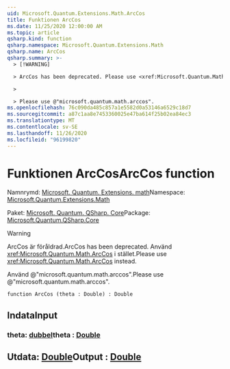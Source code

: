 ```yaml
---
uid: Microsoft.Quantum.Extensions.Math.ArcCos
title: Funktionen ArcCos
ms.date: 11/25/2020 12:00:00 AM
ms.topic: article
qsharp.kind: function
qsharp.namespace: Microsoft.Quantum.Extensions.Math
qsharp.name: ArcCos
qsharp.summary: >-
  > [!WARNING]

  > ArcCos has been deprecated. Please use <xref:Microsoft.Quantum.Math.ArcCos> instead.

  >

  > Please use @"microsoft.quantum.math.arccos".
ms.openlocfilehash: 76c090da485c857a1e5582d0a53146a6529c18d7
ms.sourcegitcommit: a87c1aa8e7453360025e47ba614f25b02ea84ec3
ms.translationtype: MT
ms.contentlocale: sv-SE
ms.lasthandoff: 11/26/2020
ms.locfileid: "96199820"
---
```

# <a name="arccos-function"></a><span data-ttu-id="45f7c-102">Funktionen ArcCos</span><span class="sxs-lookup"><span data-stu-id="45f7c-102">ArcCos function</span></span>

<span data-ttu-id="45f7c-103">Namnrymd: [Microsoft. Quantum. Extensions. math](xref:Microsoft.Quantum.Extensions.Math)</span><span class="sxs-lookup"><span data-stu-id="45f7c-103">Namespace: [Microsoft.Quantum.Extensions.Math](xref:Microsoft.Quantum.Extensions.Math)</span></span>

<span data-ttu-id="45f7c-104">Paket: [Microsoft. Quantum. QSharp. Core](https://nuget.org/packages/Microsoft.Quantum.QSharp.Core)</span><span class="sxs-lookup"><span data-stu-id="45f7c-104">Package: [Microsoft.Quantum.QSharp.Core](https://nuget.org/packages/Microsoft.Quantum.QSharp.Core)</span></span>


> [!WARNING]
> <span data-ttu-id="45f7c-105">ArcCos är föråldrad.</span><span class="sxs-lookup"><span data-stu-id="45f7c-105">ArcCos has been deprecated.</span></span> <span data-ttu-id="45f7c-106">Använd <xref:Microsoft.Quantum.Math.ArcCos> i stället.</span><span class="sxs-lookup"><span data-stu-id="45f7c-106">Please use <xref:Microsoft.Quantum.Math.ArcCos> instead.</span></span>
>
> <span data-ttu-id="45f7c-107">Använd @"microsoft.quantum.math.arccos".</span><span class="sxs-lookup"><span data-stu-id="45f7c-107">Please use @"microsoft.quantum.math.arccos".</span></span>



```qsharp
function ArcCos (theta : Double) : Double
```


## <a name="input"></a><span data-ttu-id="45f7c-108">Indata</span><span class="sxs-lookup"><span data-stu-id="45f7c-108">Input</span></span>

### <a name="theta--double"></a><span data-ttu-id="45f7c-109">theta: [dubbel](xref:microsoft.quantum.lang-ref.double)</span><span class="sxs-lookup"><span data-stu-id="45f7c-109">theta : [Double](xref:microsoft.quantum.lang-ref.double)</span></span>





## <a name="output--double"></a><span data-ttu-id="45f7c-110">Utdata: [Double](xref:microsoft.quantum.lang-ref.double)</span><span class="sxs-lookup"><span data-stu-id="45f7c-110">Output : [Double](xref:microsoft.quantum.lang-ref.double)</span></span>

